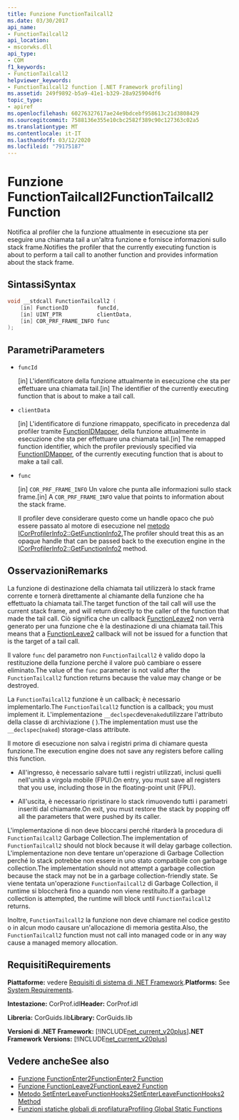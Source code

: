 ```yaml
---
title: Funzione FunctionTailcall2
ms.date: 03/30/2017
api_name:
- FunctionTailcall2
api_location:
- mscorwks.dll
api_type:
- COM
f1_keywords:
- FunctionTailcall2
helpviewer_keywords:
- FunctionTailcall2 function [.NET Framework profiling]
ms.assetid: 249f9892-b5a9-41e1-b329-28a925904df6
topic_type:
- apiref
ms.openlocfilehash: 60276327617ae24e9bdcebf958613c21d3808429
ms.sourcegitcommit: 7588136e355e10cbc2582f389c90c127363c02a5
ms.translationtype: MT
ms.contentlocale: it-IT
ms.lasthandoff: 03/12/2020
ms.locfileid: "79175187"
---
```

# <a name="functiontailcall2-function"></a><span data-ttu-id="0e55a-102">Funzione FunctionTailcall2</span><span class="sxs-lookup"><span data-stu-id="0e55a-102">FunctionTailcall2 Function</span></span>
<span data-ttu-id="0e55a-103">Notifica al profiler che la funzione attualmente in esecuzione sta per eseguire una chiamata tail a un'altra funzione e fornisce informazioni sullo stack frame.</span><span class="sxs-lookup"><span data-stu-id="0e55a-103">Notifies the profiler that the currently executing function is about to perform a tail call to another function and provides information about the stack frame.</span></span>  
  
## <a name="syntax"></a><span data-ttu-id="0e55a-104">Sintassi</span><span class="sxs-lookup"><span data-stu-id="0e55a-104">Syntax</span></span>  
  
```cpp
void __stdcall FunctionTailcall2 (  
    [in] FunctionID         funcId,
    [in] UINT_PTR           clientData,
    [in] COR_PRF_FRAME_INFO func  
);  
```  
  
## <a name="parameters"></a><span data-ttu-id="0e55a-105">Parametri</span><span class="sxs-lookup"><span data-stu-id="0e55a-105">Parameters</span></span>

- `funcId`

  <span data-ttu-id="0e55a-106">\[in] L'identificatore della funzione attualmente in esecuzione che sta per effettuare una chiamata tail.</span><span class="sxs-lookup"><span data-stu-id="0e55a-106">\[in] The identifier of the currently executing function that is about to make a tail call.</span></span>

- `clientData`

  <span data-ttu-id="0e55a-107">\[in] L'identificatore di funzione rimappato, specificato in precedenza dal profiler tramite [FunctionIDMapper](functionidmapper-function.md), della funzione attualmente in esecuzione che sta per effettuare una chiamata tail.</span><span class="sxs-lookup"><span data-stu-id="0e55a-107">\[in] The remapped function identifier, which the profiler previously specified via [FunctionIDMapper](functionidmapper-function.md), of the currently executing function that is about to make a tail call.</span></span>
  
- `func`

  <span data-ttu-id="0e55a-108">\[in] `COR_PRF_FRAME_INFO` Un valore che punta alle informazioni sullo stack frame.</span><span class="sxs-lookup"><span data-stu-id="0e55a-108">\[in] A `COR_PRF_FRAME_INFO` value that points to information about the stack frame.</span></span>

  <span data-ttu-id="0e55a-109">Il profiler deve considerare questo come un handle opaco che può essere passato al motore di esecuzione nel [metodo ICorProfilerInfo2::GetFunctionInfo2.](icorprofilerinfo2-getfunctioninfo2-method.md)</span><span class="sxs-lookup"><span data-stu-id="0e55a-109">The profiler should treat this as an opaque handle that can be passed back to the execution engine in the [ICorProfilerInfo2::GetFunctionInfo2](icorprofilerinfo2-getfunctioninfo2-method.md) method.</span></span>

## <a name="remarks"></a><span data-ttu-id="0e55a-110">Osservazioni</span><span class="sxs-lookup"><span data-stu-id="0e55a-110">Remarks</span></span>  
 <span data-ttu-id="0e55a-111">La funzione di destinazione della chiamata tail utilizzerà lo stack frame corrente e tornerà direttamente al chiamante della funzione che ha effettuato la chiamata tail.</span><span class="sxs-lookup"><span data-stu-id="0e55a-111">The target function of the tail call will use the current stack frame, and will return directly to the caller of the function that made the tail call.</span></span> <span data-ttu-id="0e55a-112">Ciò significa che un callback [FunctionLeave2](functionleave2-function.md) non verrà generato per una funzione che è la destinazione di una chiamata tail.</span><span class="sxs-lookup"><span data-stu-id="0e55a-112">This means that a [FunctionLeave2](functionleave2-function.md) callback will not be issued for a function that is the target of a tail call.</span></span>  
  
 <span data-ttu-id="0e55a-113">Il valore `func` del parametro non `FunctionTailcall2` è valido dopo la restituzione della funzione perché il valore può cambiare o essere eliminato.</span><span class="sxs-lookup"><span data-stu-id="0e55a-113">The value of the `func` parameter is not valid after the `FunctionTailcall2` function returns because the value may change or be destroyed.</span></span>  
  
 <span data-ttu-id="0e55a-114">La `FunctionTailcall2` funzione è un callback; è necessario implementarlo.</span><span class="sxs-lookup"><span data-stu-id="0e55a-114">The `FunctionTailcall2` function is a callback; you must implement it.</span></span> <span data-ttu-id="0e55a-115">L'implementazione `__declspec`deve`naked`utilizzare l'attributo della classe di archiviazione ( ).</span><span class="sxs-lookup"><span data-stu-id="0e55a-115">The implementation must use the `__declspec`(`naked`) storage-class attribute.</span></span>  
  
 <span data-ttu-id="0e55a-116">Il motore di esecuzione non salva i registri prima di chiamare questa funzione.</span><span class="sxs-lookup"><span data-stu-id="0e55a-116">The execution engine does not save any registers before calling this function.</span></span>  
  
- <span data-ttu-id="0e55a-117">All'ingresso, è necessario salvare tutti i registri utilizzati, inclusi quelli nell'unità a virgola mobile (FPU).</span><span class="sxs-lookup"><span data-stu-id="0e55a-117">On entry, you must save all registers that you use, including those in the floating-point unit (FPU).</span></span>  
  
- <span data-ttu-id="0e55a-118">All'uscita, è necessario ripristinare lo stack rimuovendo tutti i parametri inseriti dal chiamante.</span><span class="sxs-lookup"><span data-stu-id="0e55a-118">On exit, you must restore the stack by popping off all the parameters that were pushed by its caller.</span></span>  
  
 <span data-ttu-id="0e55a-119">L'implementazione di non deve bloccarsi perché ritarderà la procedura di `FunctionTailcall2` Garbage Collection.</span><span class="sxs-lookup"><span data-stu-id="0e55a-119">The implementation of `FunctionTailcall2` should not block because it will delay garbage collection.</span></span> <span data-ttu-id="0e55a-120">L'implementazione non deve tentare un'operazione di Garbage Collection perché lo stack potrebbe non essere in uno stato compatibile con garbage collection.</span><span class="sxs-lookup"><span data-stu-id="0e55a-120">The implementation should not attempt a garbage collection because the stack may not be in a garbage collection-friendly state.</span></span> <span data-ttu-id="0e55a-121">Se viene tentata un'operazione `FunctionTailcall2` di Garbage Collection, il runtime si bloccherà fino a quando non viene restituito.</span><span class="sxs-lookup"><span data-stu-id="0e55a-121">If a garbage collection is attempted, the runtime will block until `FunctionTailcall2` returns.</span></span>  
  
 <span data-ttu-id="0e55a-122">Inoltre, `FunctionTailcall2` la funzione non deve chiamare nel codice gestito o in alcun modo causare un'allocazione di memoria gestita.</span><span class="sxs-lookup"><span data-stu-id="0e55a-122">Also, the `FunctionTailcall2` function must not call into managed code or in any way cause a managed memory allocation.</span></span>  
  
## <a name="requirements"></a><span data-ttu-id="0e55a-123">Requisiti</span><span class="sxs-lookup"><span data-stu-id="0e55a-123">Requirements</span></span>  
 <span data-ttu-id="0e55a-124">**Piattaforme:** vedere [Requisiti di sistema di .NET Framework](../../../../docs/framework/get-started/system-requirements.md).</span><span class="sxs-lookup"><span data-stu-id="0e55a-124">**Platforms:** See [System Requirements](../../../../docs/framework/get-started/system-requirements.md).</span></span>  
  
 <span data-ttu-id="0e55a-125">**Intestazione:** CorProf.idl</span><span class="sxs-lookup"><span data-stu-id="0e55a-125">**Header:** CorProf.idl</span></span>  
  
 <span data-ttu-id="0e55a-126">**Libreria:** CorGuids.lib</span><span class="sxs-lookup"><span data-stu-id="0e55a-126">**Library:** CorGuids.lib</span></span>  
  
 <span data-ttu-id="0e55a-127">**Versioni di .NET Framework:** [!INCLUDE[net_current_v20plus](../../../../includes/net-current-v20plus-md.md)]</span><span class="sxs-lookup"><span data-stu-id="0e55a-127">**.NET Framework Versions:** [!INCLUDE[net_current_v20plus](../../../../includes/net-current-v20plus-md.md)]</span></span>  
  
## <a name="see-also"></a><span data-ttu-id="0e55a-128">Vedere anche</span><span class="sxs-lookup"><span data-stu-id="0e55a-128">See also</span></span>

- [<span data-ttu-id="0e55a-129">Funzione FunctionEnter2</span><span class="sxs-lookup"><span data-stu-id="0e55a-129">FunctionEnter2 Function</span></span>](functionenter2-function.md)
- [<span data-ttu-id="0e55a-130">Funzione FunctionLeave2</span><span class="sxs-lookup"><span data-stu-id="0e55a-130">FunctionLeave2 Function</span></span>](functionleave2-function.md)
- [<span data-ttu-id="0e55a-131">Metodo SetEnterLeaveFunctionHooks2</span><span class="sxs-lookup"><span data-stu-id="0e55a-131">SetEnterLeaveFunctionHooks2 Method</span></span>](icorprofilerinfo2-setenterleavefunctionhooks2-method.md)
- [<span data-ttu-id="0e55a-132">Funzioni statiche globali di profilatura</span><span class="sxs-lookup"><span data-stu-id="0e55a-132">Profiling Global Static Functions</span></span>](profiling-global-static-functions.md)
